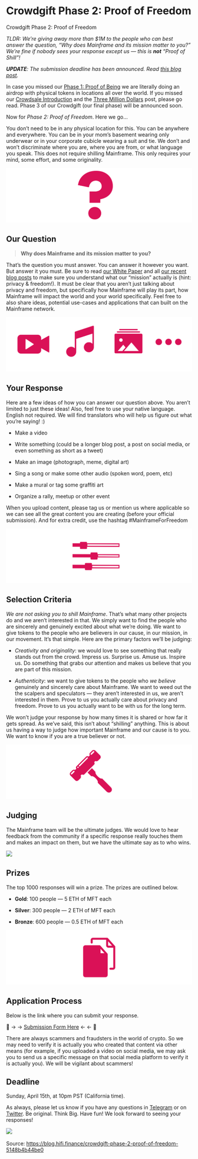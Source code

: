 
# Crowdgift Phase 2: Proof of Freedom

Crowdgift Phase 2: Proof of Freedom

*TLDR: We’re giving away more than $1M to the people who can best answer the question, “Why does Mainframe and its mission matter to you?” We’re fine if nobody sees your response except us — this is **not** “Proof of Shill”!*

***UPDATE**: The submission deadline has been announced. Read [this blog post](https://blog.mainframe.com/proof-of-freedom-phase-2-deadline-announced-c72a0e67234).*

In case you missed our [Phase 1: Proof of Being](https://medium.com/p/3591a7f52475/edit) we are literally doing an airdrop with physical tokens in locations all over the world. If you missed our [Crowdsale Introduction](https://medium.com/p/9a73ea7ae9d4/edit) and the [Three Million Dollars](https://medium.com/@mickhagen/three-million-dollars-53ccc72f3444) post, please go read. Phase 3 of our Crowdgift (our final phase) will be announced soon.

Now for *Phase 2: Proof of Freedom*. Here we go…

You don’t need to be in any physical location for this. You can be anywhere and everywhere. You can be in your mom’s basement wearing only underwear or in your corporate cubicle wearing a suit and tie. We don’t and won’t discriminate where you are, where you are from, or what language you speak. This does not require shilling Mainframe. This only requires your mind, some effort, and some originality.

![](../images/2018-02-26_crowdgift-phase-2-proof-of-freedom/1_8XzOojfb3P0yB48Hu3ZCyw.png)

## **Our Question**
> **Why does Mainframe and its mission matter to you?**

That’s the question you must answer. You can answer it however you want. But answer it you must. Be sure to read [our White Paper](https://mainframe.docsend.com/view/j39qpui) and all [our recent blog posts](https://blog.mainframe.com/) to make sure you understand what our “mission” actually is (hint: privacy & freedom!). It must be clear that you aren’t just talking about privacy and freedom, but specifically how Mainframe will play its part, how Mainframe will impact the world and your world specifically. Feel free to also share ideas, potential use-cases and applications that can built on the Mainframe network.

![](../images/2018-02-26_crowdgift-phase-2-proof-of-freedom/1_WU_fd1zbguJpTAnuU01fMA.png)

## Your Response

Here are a few ideas of how you can answer our question above. You aren’t limited to just these ideas! Also, feel free to use your native language. English not required. We will find translators who will help us figure out what you’re saying! :)

* Make a video

* Write something (could be a longer blog post, a post on social media, or even something as short as a tweet)

* Make an image (photograph, meme, digital art)

* Sing a song or make some other audio (spoken word, poem, etc)

* Make a mural or tag some graffiti art

* Organize a rally, meetup or other event

When you upload content, please tag us or mention us where applicable so we can see all the great content you are creating (before your official submission). And for extra credit, use the hashtag #MainframeForFreedom

![](../images/2018-02-26_crowdgift-phase-2-proof-of-freedom/1_7KZzChVECzncCcCBcgsXvw.png)

## Selection Criteria

*We are not asking you to shill Mainframe*. That’s what many other projects do and we aren’t interested in that. We simply want to find the people who are sincerely and genuinely excited about what we’re doing. We want to give tokens to the people who are believers in our cause, in our mission, in our movement. It’s that simple. Here are the primary factors we’ll be judging:

* *Creativity and originality*: we would love to see something that really stands out from the crowd. Impress us. Surprise us. Amuse us. Inspire us. Do something that grabs our attention and makes us believe that you are part of this mission.

* *Authenticity*: we want to give tokens to the people who *we believe* genuinely and sincerely care about Mainframe. We want to weed out the the scalpers and speculators — they aren’t interested in us, we aren’t interested in them. Prove to us you actually care about privacy and freedom. Prove to us you actually want to be with us for the long term.

We won’t judge your response by how many times it is shared or how far it gets spread. As we’ve said, this isn’t about “shilling” anything. This is about us having a way to judge how important Mainframe and our cause is to you. We want to know if you are a true believer or not.

![](../images/2018-02-26_crowdgift-phase-2-proof-of-freedom/1_GKfrTZLYu3ipRVmIpBSfew.png)

## Judging

The Mainframe team will be the ultimate judges. We would love to hear feedback from the community if a specific response really touches them and makes an impact on them, but we have the ultimate say as to who wins.

![](../images/2018-02-26_crowdgift-phase-2-proof-of-freedom/1_4znNR1KfE4sRY-xgXYnxHQ.png)

## Prizes

The top 1000 responses will win a prize. The prizes are outlined below.

* **Gold**: 100 people — 5 ETH of MFT each

* **Silver**: 300 people — 2 ETH of MFT each

* **Bronze**: 600 people — 0.5 ETH of MFT each

![](../images/2018-02-26_crowdgift-phase-2-proof-of-freedom/1_FYZA4br9SC6o0rixgUW8VA.png)

## Application Process

Below is the link where you can submit your response.

🚨 → → [Submission Form Here](https://mainframenetwork.typeform.com/to/xAQ1X2) ← ← 🚨

There are always scammers and fraudsters in the world of crypto. So we may need to verify it is actually you who created that content via other means (for example, if you uploaded a video on social media, we may ask you to send us a specific message on that social media platform to verify it is actually you). We will be vigilant about scammers!

## Deadline

Sunday, April 15th, at 10pm PST (California time).

As always, please let us know if you have any questions in [Telegram](https://t.me/MainframeCommunity) or on [Twitter](https://twitter.com/mainframe_hq). Be original. Think Big. Have fun! We look forward to seeing your responses!

![](../images/2018-02-26_crowdgift-phase-2-proof-of-freedom/1_JFCYN-cMO1mwZ9zFiksrUA.png)


Source: https://blog.hifi.finance/crowdgift-phase-2-proof-of-freedom-5148b4b44be0
